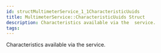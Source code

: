 ```yaml
---
id: structMultimeterService_1_1CharacteristicUuids
title: MultimeterService::CharacteristicUuids Struct
description: Characteristics available via the  service.
tags:
---
```

Characteristics available via the  <docMarkupType>  service.
